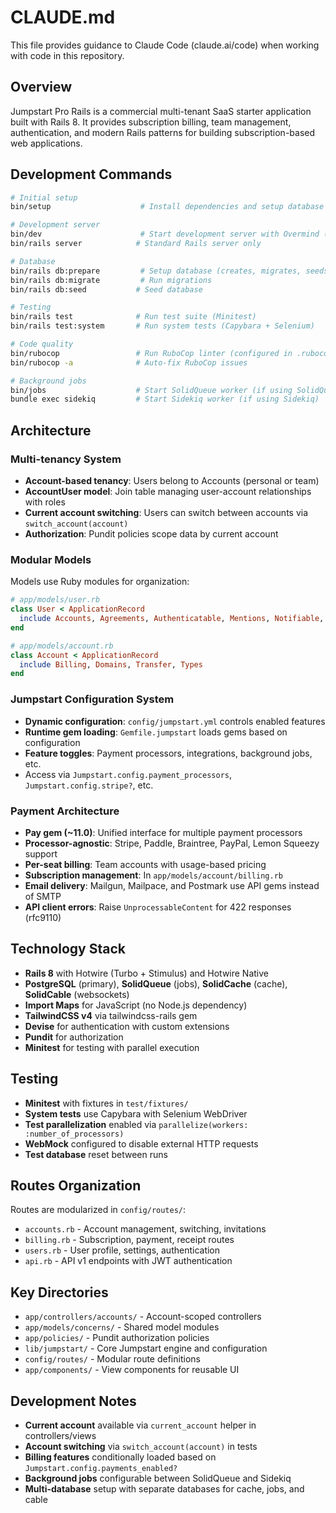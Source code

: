 # CLAUDE.md

This file provides guidance to Claude Code (claude.ai/code) when working with code in this repository.

## Overview

Jumpstart Pro Rails is a commercial multi-tenant SaaS starter application built with Rails 8. It provides subscription billing, team management, authentication, and modern Rails patterns for building subscription-based web applications.

## Development Commands

```bash
# Initial setup
bin/setup                    # Install dependencies and setup database

# Development server
bin/dev                      # Start development server with Overmind (includes Rails server, asset watching)
bin/rails server            # Standard Rails server only

# Database
bin/rails db:prepare         # Setup database (creates, migrates, seeds)
bin/rails db:migrate         # Run migrations
bin/rails db:seed           # Seed database

# Testing
bin/rails test              # Run test suite (Minitest)
bin/rails test:system       # Run system tests (Capybara + Selenium)

# Code quality
bin/rubocop                 # Run RuboCop linter (configured in .rubocop.yml)
bin/rubocop -a              # Auto-fix RuboCop issues

# Background jobs
bin/jobs                    # Start SolidQueue worker (if using SolidQueue)
bundle exec sidekiq         # Start Sidekiq worker (if using Sidekiq)
```

## Architecture

### Multi-tenancy System
- **Account-based tenancy**: Users belong to Accounts (personal or team)
- **AccountUser model**: Join table managing user-account relationships with roles
- **Current account switching**: Users can switch between accounts via `switch_account(account)`
- **Authorization**: Pundit policies scope data by current account

### Modular Models
Models use Ruby modules for organization:
```ruby
# app/models/user.rb
class User < ApplicationRecord
  include Accounts, Agreements, Authenticatable, Mentions, Notifiable, Searchable, Theme
end

# app/models/account.rb  
class Account < ApplicationRecord
  include Billing, Domains, Transfer, Types
end
```

### Jumpstart Configuration System
- **Dynamic configuration**: `config/jumpstart.yml` controls enabled features
- **Runtime gem loading**: `Gemfile.jumpstart` loads gems based on configuration
- **Feature toggles**: Payment processors, integrations, background jobs, etc.
- Access via `Jumpstart.config.payment_processors`, `Jumpstart.config.stripe?`, etc.

### Payment Architecture
- **Pay gem (~11.0)**: Unified interface for multiple payment processors
- **Processor-agnostic**: Stripe, Paddle, Braintree, PayPal, Lemon Squeezy support
- **Per-seat billing**: Team accounts with usage-based pricing
- **Subscription management**: In `app/models/account/billing.rb`
- **Email delivery**: Mailgun, Mailpace, and Postmark use API gems instead of SMTP
- **API client errors**: Raise `UnprocessableContent` for 422 responses (rfc9110)

## Technology Stack

- **Rails 8** with Hotwire (Turbo + Stimulus) and Hotwire Native
- **PostgreSQL** (primary), **SolidQueue** (jobs), **SolidCache** (cache), **SolidCable** (websockets)
- **Import Maps** for JavaScript (no Node.js dependency)
- **TailwindCSS v4** via tailwindcss-rails gem
- **Devise** for authentication with custom extensions
- **Pundit** for authorization
- **Minitest** for testing with parallel execution

## Testing

- **Minitest** with fixtures in `test/fixtures/`
- **System tests** use Capybara with Selenium WebDriver
- **Test parallelization** enabled via `parallelize(workers: :number_of_processors)`
- **WebMock** configured to disable external HTTP requests
- **Test database** reset between runs

## Routes Organization

Routes are modularized in `config/routes/`:
- `accounts.rb` - Account management, switching, invitations
- `billing.rb` - Subscription, payment, receipt routes
- `users.rb` - User profile, settings, authentication
- `api.rb` - API v1 endpoints with JWT authentication

## Key Directories

- `app/controllers/accounts/` - Account-scoped controllers
- `app/models/concerns/` - Shared model modules
- `app/policies/` - Pundit authorization policies
- `lib/jumpstart/` - Core Jumpstart engine and configuration
- `config/routes/` - Modular route definitions
- `app/components/` - View components for reusable UI

## Development Notes

- **Current account** available via `current_account` helper in controllers/views
- **Account switching** via `switch_account(account)` in tests
- **Billing features** conditionally loaded based on `Jumpstart.config.payments_enabled?`
- **Background jobs** configurable between SolidQueue and Sidekiq
- **Multi-database** setup with separate databases for cache, jobs, and cable